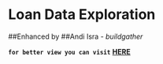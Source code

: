 # Loan Data Exploration
##Enhanced by
##Andi Isra - *buildgather*

**`for better view you can visit`** **[HERE](https://nbviewer.jupyter.org/github/buildGather/ADSB2-Iykra/blob/master/Use%20Case%20for%20Final%20Test%20-%20Loan%20Data/Andi%20M%20Isra_FinalTest.ipynb)**
